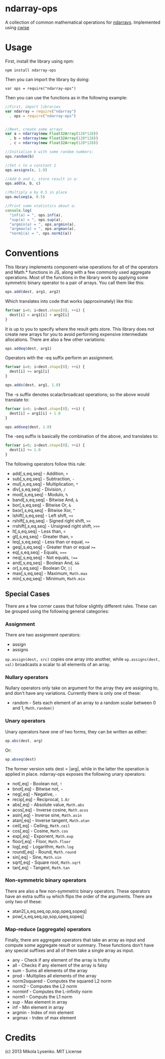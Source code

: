 ndarray-ops
===========
A collection of common mathematical operations for [ndarrays](http://github.com/mikolalysenko/ndarrays).  Implemented using [cwise](http://github.com/mikolalysenko/cwise)

Usage
=====
First, install the library using npm:

    npm install ndarray-ops
    
Then you can import the library by doing:

    var ops = require("ndarray-ops")

Then you can use the functions as in the following example:

```javascript
//First, import libraries
var ndarray = require("ndarray")
  , ops = require("ndarray-ops")


//Next, create some arrays
var a = ndarray(new Float32Array(128*128))
  , b = ndarray(new Float32Array(128*128))
  , c = ndarray(new Float32Array(128*128))

//Initialize b with some random numbers:
ops.random(b)

//Set c to a constant 1
ops.assigns(c, 1.0)

//Add b and c, store result in a:
ops.add(a, b, c)

//Multiply a by 0.5 in place
ops.mulseq(a, 0.5)

//Print some statistics about a:
console.log(
  "inf(a) = ", ops.inf(a),
  "sup(a) = ", ops.sup(a),
  "argmin(a) = ", ops.argmin(a),
  "argmax(a) = ", ops.argmax(a),
  "norm1(a) = ", ops.norm1(a))
```

Conventions
===========
This library implements component-wise operations for all of the operators and Math.* functions in JS, along with a few commonly used aggregate operations.  Most of the functions in the library work by applying some symmetric binary operator to a pair of arrays. You call them like this:

```javascript
ops.add(dest, arg1, arg2)
```

Which translates into code that works (approximately) like this:

```javascript
for(var i=0; i<dest.shape[0]; ++i) {
  dest[i] = arg1[i] + arg2[i]
}
```

It is up to you to specify where the result gets store.  This library does not create new arrays for you to avoid performing expensive intermediate allocations.  There are also a few other variations:

```javascript
ops.addeq(dest, arg1)
```
Operators with the -eq suffix perform an assignment.

```javascript
for(var i=0; i<dest.shape[0]; ++i) {
  dest[i] += arg1[i]
}
```

```javascript
ops.adds(dest, arg1, 1.0)
```
The -s suffix denotes scalar/broadcast operations; so the above would translate to:

```javascript
for(var i=0; i<dest.shape[0]; ++i) {
  dest[i] = arg1[i] + 1.0
}
```

```javascript
ops.addseq(dest, 1.0)
```
The -seq suffix is basically the combination of the above, and translates to:

```javascript
for(var i=0; i<dest.shape[0]; ++i) {
  dest[i] += 1.0
}
```

The following operators follow this rule:

* add[,s,eq,seq] - Addition, `+`
* sub[,s,eq,seq] - Subtraction, `-`
* mul[,s,eq,seq] - Multiplication, `*`
* div[,s,eq,seq] - Division, `/`
* mod[,s,eq,seq] - Modulo, `%`
* band[,s,eq,seq] - Bitwise And, `&`
* bor[,s,eq,seq] - Bitwise Or, `&`
* bxor[,s,eq,seq] - Bitwise Xor, `^`
* lshift[,s,eq,seq] - Left shift, `<<`
* rshift[,s,eq,seq] - Signed right shift, `>>`
* rrshift[,s,eq,seq] - Unsigned right shift, `>>>`
* lt[,s,eq,seq] - Less than, `<`
* gt[,s,eq,seq] - Greater than, `>`
* leq[,s,eq,seq] - Less than or equal, `<=`
* geq[,s,eq,seq] - Greater than or equal `>=`
* eq[,s,eq,seq] - Equals, `===`
* neq[,s,eq,seq] - Not equals, `!==`
* and[,s,eq,seq] - Boolean And, `&&`
* or[,s,eq,seq] - Boolean Or, `||`
* max[,s,eq,seq] - Maximum, `Math.max`
* min[,s,eq,seq] - Minimum, `Math.min`


Special Cases
-------------
There are a few corner cases that follow slightly different rules.  These can be grouped using the following general categories:

### Assignment

There are two assignment operators:

* assign
* assigns

`op.assign(dest, src)` copies one array into another, while `op.assigns(dest, val)` broadcasts a scalar to all elements of an array.

### Nullary operators
Nullary operators only take on argument for the array they are assigning to, and don't have any variations.  Currently there is only one of these:

* random - Sets each element of an array to a random scalar between 0 and 1, `Math.random()`

### Unary operators
Unary operators have one of two forms, they can be written as either:

```javascript
op.abs(dest, arg)
```

Or:

```javascript
op.abseq(dest)
```

The former version sets dest = |arg|, while in the latter the operation is applied in place.  ndarray-ops exposes the following unary operators:

* not[,eq] - Boolean not, `!`
* bnot[,eq] - Bitwise not, `~`
* neg[,eq] - Negative, `-`
* recip[,eq] - Reciprocal, `1.0/`
* abs[,eq] - Absolute value, `Math.abs`
* acos[,eq] - Inverse cosine, `Math.acos`
* asin[,eq] - Inverse sine, `Math.asin`
* atan[,eq] - Inverse tangent, `Math.atan`
* ceil[,eq] - Ceiling, `Math.ceil`
* cos[,eq] - Cosine, `Math.cos`
* exp[,eq] - Exponent, `Math.exp`
* floor[,eq] - Floor, `Math.floor`
* log[,eq] - Logarithm, `Math.log`
* round[,eq] - Round, `Math.round`
* sin[,eq] - Sine, `Math.sin`
* sqrt[,eq] - Square root, `Math.sqrt`
* tan[,eq] - Tangent, `Math.tan`

### Non-symmetric binary operators
There are also a few non-symmetric binary operators.  These operators have an extra suffix `op` which flips the order of the arguments.  There are only two of these:

* atan2[,s,eq,seq,op,sop,opeq,sopeq]
* pow[,s,eq,seq,op,sop,opeq,sopeq]

### Map-reduce (aggregate) operators
Finally, there are aggregate operators that take an array as input and compute some aggregate result or summary.  These functions don't have any special suffixes and all of them take a single array as input.

* any - Check if any element of the array is truthy
* all - Checks if any element of the array is falsy
* sum - Sums all elements of the array
* prod - Multiplies all elements of the array
* norm2squared - Computes the squared L2 norm
* norm2 - Computes the L2 norm
* norminf - Computes the L-infinity norm
* norm1 - Computs the L1 norm
* sup - Max element in array
* inf - Min element in array
* argmin - Index of min element
* argmax - Index of max element

Credits
=======
(c) 2013 Mikola Lysenko. MIT License
